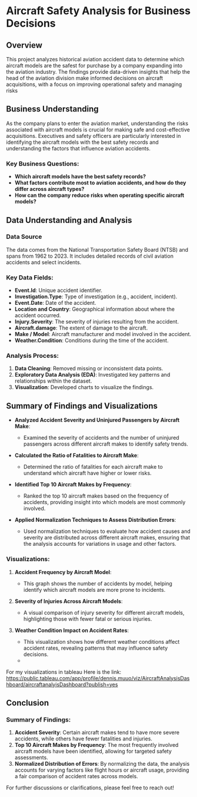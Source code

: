 
# Aircraft Safety Analysis for Business Decisions

## Overview
This project analyzes historical aviation accident data to determine which aircraft models are the safest for purchase by a company expanding into the aviation industry. The findings provide data-driven insights that help the head of the aviation division make informed decisions on aircraft acquisitions, with a focus on improving operational safety and managing risks

## Business Understanding
As the company plans to enter the aviation market, understanding the risks associated with aircraft models is crucial for making safe and cost-effective acquisitions. Executives and safety officers are particularly interested in identifying the aircraft models with the best safety records and understanding the factors that influence aviation accidents.

### Key Business Questions:
- **Which aircraft models have the best safety records?**
- **What factors contribute most to aviation accidents, and how do they differ across aircraft types?**
- **How can the company reduce risks when operating specific aircraft models?**

## Data Understanding and Analysis

### Data Source
The data comes from the National Transportation Safety Board (NTSB) and spans from 1962 to 2023. It includes detailed records of civil aviation accidents and select incidents.

### Key Data Fields:
- **Event.Id**: Unique accident identifier.
- **Investigation.Type**: Type of investigation (e.g., accident, incident).
- **Event.Date**: Date of the accident.
- **Location and Country**: Geographical information about where the accident occurred.
- **Injury.Severity**: The severity of injuries resulting from the accident.
- **Aircraft.damage**: The extent of damage to the aircraft.
- **Make / Model**: Aircraft manufacturer and model involved in the accident.
- **Weather.Condition**: Conditions during the time of the accident.

### Analysis Process:
1. **Data Cleaning**: Removed missing or inconsistent data points.
2. **Exploratory Data Analysis (EDA)**: Investigated key patterns and relationships within the dataset.
3. **Visualization**: Developed charts to visualize the findings.

## Summary of Findings and Visualizations

- **Analyzed Accident Severity and Uninjured Passengers by Aircraft Make**:
    - Examined the severity of accidents and the number of uninjured passengers across different aircraft makes to identify safety trends.
  
- **Calculated the Ratio of Fatalities to Aircraft Make**:
    - Determined the ratio of fatalities for each aircraft make to understand which aircraft have higher or lower risks.
  
- **Identified Top 10 Aircraft Makes by Frequency**:
    - Ranked the top 10 aircraft makes based on the frequency of accidents, providing insight into which models are most commonly involved.
  
- **Applied Normalization Techniques to Assess Distribution Errors**:
    - Used normalization techniques to evaluate how accident causes and severity are distributed across different aircraft makes, ensuring that the analysis accounts for variations in usage and other factors.

### Visualizations:
1. **Accident Frequency by Aircraft Model**:
   - This graph shows the number of accidents by model, helping identify which aircraft models are more prone to incidents.

2. **Severity of Injuries Across Aircraft Models**:
   - A visual comparison of injury severity for different aircraft models, highlighting those with fewer fatal or serious injuries.

3. **Weather Condition Impact on Accident Rates**:
   - This visualization shows how different weather conditions affect accident rates, revealing patterns that may influence safety decisions.
   - 

For my visualizations in tableau Here is the link: https://public.tableau.com/app/profile/dennis.muuo/viz/AircraftAnalysisDashboard/aircraftanalyisDashboard?publish=yes


## Conclusion

### Summary of Findings:
1. **Accident Severity**: Certain aircraft makes tend to have more severe accidents, while others have fewer fatalities and injuries.
2. **Top 10 Aircraft Makes by Frequency**: The most frequently involved aircraft models have been identified, allowing for targeted safety assessments.
3. **Normalized Distribution of Errors**: By normalizing the data, the analysis accounts for varying factors like flight hours or aircraft usage, providing a fair comparison of accident rates across models.

For further discussions or clarifications, please feel free to reach out!
